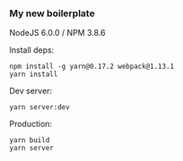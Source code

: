 ### My new boilerplate

NodeJS 6.0.0 / NPM 3.8.6

Install deps:

    npm install -g yarn@0.17.2 webpack@1.13.1
    yarn install

Dev server:

    yarn server:dev

Production:

    yarn build
    yarn server